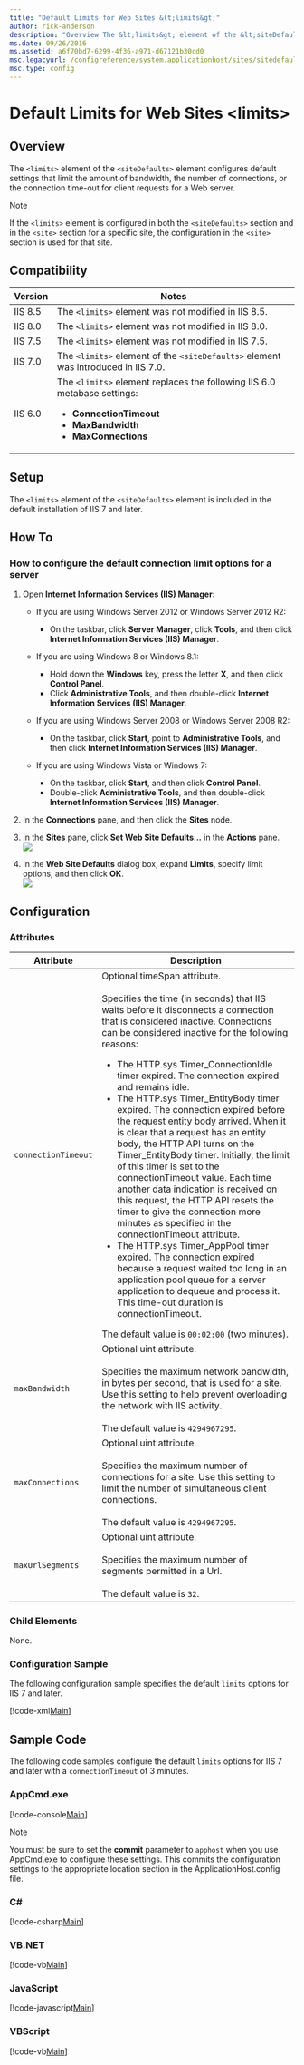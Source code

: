 ```yaml
---
title: "Default Limits for Web Sites &lt;limits&gt;"
author: rick-anderson
description: "Overview The &lt;limits&gt; element of the &lt;siteDefaults&gt; element configures default settings that limit the amount of bandwidth, the number of connect..."
ms.date: 09/26/2016
ms.assetid: a6f70bd7-6299-4f36-a971-d67121b30cd0
msc.legacyurl: /configreference/system.applicationhost/sites/sitedefaults/limits
msc.type: config
---
```

Default Limits for Web Sites &lt;limits&gt;
====================
<a id="001"></a>
## Overview

The `<limits>` element of the `<siteDefaults>` element configures default settings that limit the amount of bandwidth, the number of connections, or the connection time-out for client requests for a Web server.

> [!NOTE]
> If the `<limits>` element is configured in both the `<siteDefaults>` section and in the `<site>` section for a specific site, the configuration in the `<site>` section is used for that site.

<a id="002"></a>
## Compatibility

| Version | Notes |
| --- | --- |
| IIS 8.5 | The `<limits>` element was not modified in IIS 8.5. |
| IIS 8.0 | The `<limits>` element was not modified in IIS 8.0. |
| IIS 7.5 | The `<limits>` element was not modified in IIS 7.5. |
| IIS 7.0 | The `<limits>` element of the `<siteDefaults>` element was introduced in IIS 7.0. |
| IIS 6.0 | The `<limits>` element replaces the following IIS 6.0 metabase settings: <ul> <li><strong>ConnectionTimeout</strong></li> <li><strong>MaxBandwidth</strong></li> <li><strong>MaxConnections</strong> </li></ul> |

<a id="003"></a>
## Setup

The `<limits>` element of the `<siteDefaults>` element is included in the default installation of IIS 7 and later.

<a id="004"></a>
## How To

### How to configure the default connection limit options for a server

1. Open **Internet Information Services (IIS) Manager**: 

    - If you are using Windows Server 2012 or Windows Server 2012 R2: 

        - On the taskbar, click **Server Manager**, click **Tools**, and then click **Internet Information Services (IIS) Manager**.
    - If you are using Windows 8 or Windows 8.1: 

        - Hold down the **Windows** key, press the letter **X**, and then click **Control Panel**.
        - Click **Administrative Tools**, and then double-click **Internet Information Services (IIS) Manager**.
    - If you are using Windows Server 2008 or Windows Server 2008 R2: 

        - On the taskbar, click **Start**, point to **Administrative Tools**, and then click **Internet Information Services (IIS) Manager**.
    - If you are using Windows Vista or Windows 7: 

        - On the taskbar, click **Start**, and then click **Control Panel**.
        - Double-click **Administrative Tools**, and then double-click **Internet Information Services (IIS) Manager**.
2. In the **Connections** pane, and then click the **Sites** node.
3. In the **Sites** pane, click **Set Web Site Defaults...** in the **Actions** pane.  
    [![](limits/_static/image2.png)](limits/_static/image1.png)
4. In the **Web Site Defaults** dialog box, expand **Limits**, specify limit options, and then click **OK**.  
    [![](limits/_static/image4.png)](limits/_static/image3.png)

<a id="005"></a>
## Configuration

### Attributes

| Attribute | Description |
| --- | --- |
| `connectionTimeout` | Optional timeSpan attribute. <br><br>Specifies the time (in seconds) that IIS waits before it disconnects a connection that is considered inactive. Connections can be considered inactive for the following reasons: <ul> <li>The HTTP.sys Timer_ConnectionIdle timer expired. The connection expired and remains idle.</li> <li>The HTTP.sys Timer_EntityBody timer expired. The connection expired before the request entity body arrived. When it is clear that a request has an entity body, the HTTP API turns on the Timer_EntityBody timer. Initially, the limit of this timer is set to the connectionTimeout value. Each time another data indication is received on this request, the HTTP API resets the timer to give the connection more minutes as specified in the connectionTimeout attribute.</li> <li>The HTTP.sys Timer_AppPool timer expired. The connection expired because a request waited too long in an application pool queue for a server application to dequeue and process it. This time-out duration is connectionTimeout. </li></ul> The default value is `00:02:00` (two minutes). |
| `maxBandwidth` | Optional uint attribute. <br><br>Specifies the maximum network bandwidth, in bytes per second, that is used for a site. Use this setting to help prevent overloading the network with IIS activity. <br><br>The default value is `4294967295`. |
| `maxConnections` | Optional uint attribute.<br><br>Specifies the maximum number of connections for a site. Use this setting to limit the number of simultaneous client connections.<br><br>The default value is `4294967295`. |
| `maxUrlSegments` | Optional uint attribute.<br><br>Specifies the maximum number of segments permitted in a Url.<br><br>The default value is `32`. |

### Child Elements

None.

### Configuration Sample

The following configuration sample specifies the default `limits` options for IIS 7 and later.

[!code-xml[Main](limits/samples/sample1.xml)]

<a id="006"></a>
## Sample Code

The following code samples configure the default `limits` options for IIS 7 and later with a `connectionTimeout` of 3 minutes.

### AppCmd.exe

[!code-console[Main](limits/samples/sample2.cmd)]

> [!NOTE]
> You must be sure to set the **commit** parameter to `apphost` when you use AppCmd.exe to configure these settings. This commits the configuration settings to the appropriate location section in the ApplicationHost.config file.

### C#

[!code-csharp[Main](limits/samples/sample3.cs)]

### VB.NET

[!code-vb[Main](limits/samples/sample4.vb)]

### JavaScript

[!code-javascript[Main](limits/samples/sample5.js)]

### VBScript

[!code-vb[Main](limits/samples/sample6.vb)]

